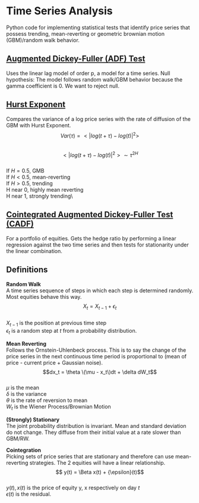 # Time Series Analysis
Python code for implementing statistical tests that identify price series that possess trending, mean-reverting or 
geometric brownian motion (GBM)/random walk behavior.

## [Augmented Dickey-Fuller (ADF) Test](ADF.py)
Uses the linear lag model of order p, a model for a time series.
Null hypothesis: The model follows random walk/GBM behavior because the gamma coefficient is 0.
We want to reject null.

## [Hurst Exponent](Hurst.py)
Compares the variance of a log price series with the rate of diffusion of the GBM with Hurst Exponent.
$$Var(\tau) = <|log(t+\tau) - log(t)|^2>$$\
$$<|log(t+\tau) - log(t)|^2> \sim {\tau}^{2H}$$\
If $H = 0.5$, GMB\
If $H < 0.5$, mean-reverting\
If $H > 0.5$, trending\
H near 0, highly mean reverting\
H near 1, strongly trending\

## [Cointegrated Augmented Dickey-Fuller Test (CADF)](CADF.py)
For a portfolio of equities. Gets the hedge ratio by performing a linear regression against the two time series and then
tests for stationarity under the linear combination.

## Definitions
**Random Walk**\
A time series sequence of steps in which each step is determined randomly. Most equities behave this way.
$$X_t = X_{t-1}+ {\epsilon}_t$$\
$X_{t-1}$ is the position at previous time step\
${\epsilon}_t$ is a random step at $t$ from a probability distribution.

**Mean Reverting**\
Follows the Ornstein-Uhlenbeck process. This is to say the change of the price series in the next continuous time
period is proportional to (mean of price - current price + Gaussian noise).
$$dx_t = \theta \(\mu - x_t\)dt + \delta dW_t$$\
$\mu$ is the mean\
$\delta$ is the variance\
$\theta$ is the rate of reversion to mean\
$W_t$ is the Wiener Process/Brownian Motion

**(Strongly) Stationary**\
The joint probability distribution is invariant. Mean and standard deviation do not change. They diffuse from their 
initial value at a rate slower than GBM/RW.

**Cointegration**\
Picking sets of price series that are stationary and therefore can use mean-reverting strategies. The 2 equities will
have a linear relationship.
$$ y(t) = \Beta x(t) + {\epsilon}(t)$$\
$y(t), x(t)$ is the price of equity y, x respectively on day $t$\
${\epsilon}(t)$ is the residual. 
